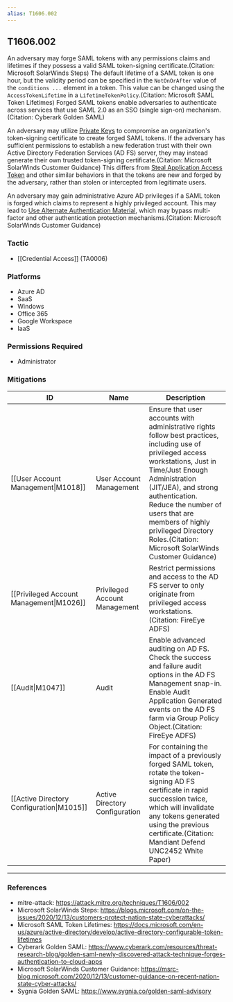 ```yaml
---
alias: T1606.002
---
```


## T1606.002

An adversary may forge SAML tokens with any permissions claims and lifetimes if they possess a valid SAML token-signing certificate.(Citation: Microsoft SolarWinds Steps) The default lifetime of a SAML token is one hour, but the validity period can be specified in the <code>NotOnOrAfter</code> value of the <code>conditions ...</code> element in a token. This value can be changed using the <code>AccessTokenLifetime</code> in a <code>LifetimeTokenPolicy</code>.(Citation: Microsoft SAML Token Lifetimes) Forged SAML tokens enable adversaries to authenticate across services that use SAML 2.0 as an SSO (single sign-on) mechanism.(Citation: Cyberark Golden SAML)

An adversary may utilize [Private Keys](https://attack.mitre.org/techniques/T1552/004) to compromise an organization's token-signing certificate to create forged SAML tokens. If the adversary has sufficient permissions to establish a new federation trust with their own Active Directory Federation Services (AD FS) server, they may instead generate their own trusted token-signing certificate.(Citation: Microsoft SolarWinds Customer Guidance) This differs from [Steal Application Access Token](https://attack.mitre.org/techniques/T1528) and other similar behaviors in that the tokens are new and forged by the adversary, rather than stolen or intercepted from legitimate users.

An adversary may gain administrative Azure AD privileges if a SAML token is forged which claims to represent a highly privileged account. This may lead to [Use Alternate Authentication Material](https://attack.mitre.org/techniques/T1550), which may bypass multi-factor and other authentication protection mechanisms.(Citation: Microsoft SolarWinds Customer Guidance)


### Tactic
- [[Credential Access]] (TA0006)

### Platforms
- Azure AD
- SaaS
- Windows
- Office 365
- Google Workspace
- IaaS

### Permissions Required
- Administrator

### Mitigations

| ID | Name | Description |
| --- | --- | --- |
| [[User Account Management\|M1018]] | User Account Management | Ensure that user accounts with administrative rights follow best practices, including use of privileged access workstations, Just in Time/Just Enough Administration (JIT/JEA), and strong authentication. Reduce the number of users that are members of highly privileged Directory Roles.(Citation: Microsoft SolarWinds Customer Guidance) |
| [[Privileged Account Management\|M1026]] | Privileged Account Management | Restrict permissions and access to the AD FS server to only originate from privileged access workstations.(Citation: FireEye ADFS) |
| [[Audit\|M1047]] | Audit | Enable advanced auditing on AD FS. Check the success and failure audit options in the AD FS Management snap-in. Enable Audit Application Generated events on the AD FS farm via Group Policy Object.(Citation: FireEye ADFS) |
| [[Active Directory Configuration\|M1015]] | Active Directory Configuration | For containing the impact of a previously forged SAML token, rotate the token-signing AD FS certificate in rapid succession twice, which will invalidate any tokens generated using the previous certificate.(Citation: Mandiant Defend UNC2452 White Paper) |


---
### References

- mitre-attack: https://attack.mitre.org/techniques/T1606/002
- Microsoft SolarWinds Steps: https://blogs.microsoft.com/on-the-issues/2020/12/13/customers-protect-nation-state-cyberattacks/
- Microsoft SAML Token Lifetimes: https://docs.microsoft.com/en-us/azure/active-directory/develop/active-directory-configurable-token-lifetimes
- Cyberark Golden SAML: https://www.cyberark.com/resources/threat-research-blog/golden-saml-newly-discovered-attack-technique-forges-authentication-to-cloud-apps
- Microsoft SolarWinds Customer Guidance: https://msrc-blog.microsoft.com/2020/12/13/customer-guidance-on-recent-nation-state-cyber-attacks/
- Sygnia Golden SAML: https://www.sygnia.co/golden-saml-advisory
